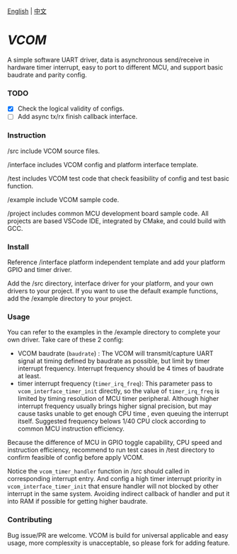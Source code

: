 [English](README.md) | [中文](README_cn.md)

# _VCOM_

A simple software UART driver, data is asynchronous send/receive in hardware timer interrupt, easy to port to different MCU, and support basic baudrate and parity config.

### TODO

- [X] Check the logical validity of configs.
- [ ] Add async tx/rx finish callback interface.

### Instruction

/src include VCOM source files.

/interface includes VCOM config and platform interface template.

/test includes VCOM test code that check feasibility of config and test basic function.

/example include VCOM sample code.

/project includes common MCU development board sample code. All projects are based VSCode IDE, integrated by CMake, and could build with GCC.

### Install

Reference /interface platform independent template and add your platform GPIO and timer driver.

Add the /src directory, interface driver for your platform, and your own drivers to your project. If you want to use the default example functions, add the /example directory to your project.

### Usage

You can refer to the examples in the /example directory to complete your own driver. Take care of these 2 config:

- VCOM baudrate (`baudrate`) : The VCOM will transmit/capture UART signal at timing defined by baudrate as possible, but limit by timer interrupt frequency. Interrupt frequency should be 4 times of baudrate at least.
- timer interrupt frequency (`timer_irq_freq`): This parameter pass to `vcom_interface_timer_init` directly, so the value of `timer_irq_freq` is limited by timing resolution of MCU timer peripheral. Although higher interrupt frequency usually brings higher signal precision, but may cause tasks unable to get enough CPU time , even queuing the interrupt itself. Suggested frequency belows 1/40 CPU clock according to common MCU instruction efficiency.

Because the difference of MCU in GPIO toggle capability, CPU speed and instruction efficiency, recommend to run test cases in /test directory to confirm feasible of config before apply VCOM.

Notice the `vcom_timer_handler` function in /src should called in corresponding interrupt entry. And config a high timer interrupt priority in `vcom_interface_timer_init` that ensure handler will not blocked by other interrupt in the same system. Avoiding indirect callback of handler and put it into RAM if possible for getting higher baudrate.

### Contributing  

Bug issue/PR are welcome. VCOM is build for universal applicable and easy usage, more complesxity is unacceptable, so please fork for adding feature.
